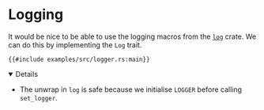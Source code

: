 # Logging

It would be nice to be able to use the logging macros from the [`log`][1] crate.
We can do this by implementing the `Log` trait.

```rust,editable,compile_fail
{{#include examples/src/logger.rs:main}}
```

<details open="true">

- The unwrap in `log` is safe because we initialise `LOGGER` before calling
  `set_logger`.

</details>

[1]: https://crates.io/crates/log
